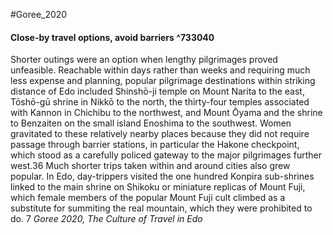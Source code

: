 #Goree_2020 
#### Close-by travel options, avoid barriers ^733040
Shorter outings were an option when lengthy pilgrimages proved unfeasible. Reachable within days rather than weeks and requiring much less expense and planning, popular pilgrimage destinations within striking distance of Edo included Shinshō-ji temple on Mount Narita to the east, Tōshō-gū shrine in Nikkō to the north, the thirty-four temples associated with Kannon in Chichibu to the northwest, and Mount Ōyama and the shrine to Benzaiten on the small island Enoshima to the southwest. Women gravitated to these relatively nearby places because they did not require passage through barrier stations, in particular the Hakone checkpoint, which stood as a carefully policed gateway to the major pilgrimages further west.36 Much shorter trips taken within and around cities also grew popular. In Edo, day-trippers visited the one hundred Konpira sub-shrines linked to the main shrine on Shikoku or miniature replicas of Mount Fuji, which female members of the popular Mount Fuji cult climbed as a substitute for summiting the real mountain, which they were prohibited to do. 7
*Goree 2020, The Culture of Travel in Edo*